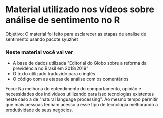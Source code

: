 # Material utilizado nos vídeos sobre análise de sentimento no R 
Objetivo: O material foi feito para esclarecer as etapas de analise de sentimento usando pacote syuzhet

### Neste material você vai ver
- A base de dados utilizada "Editorial do Globo sobre a reforma da previdência no Brasil em 2018/2019"
- O texto utilizado traduzido para o inglês 
- O código com as etapas de análise com os comentários

Foco: Na melhoria do entendimento do comportamento, opinião e necessidades dos indivíduos utilizando para isso tecnologias existentes neste caso a de "natural language processing". Ao mesmo tempo permitir que mais pessoas tenham acesso a esse tipo de tecnologia melhorando a produtividade de seus negócios.

